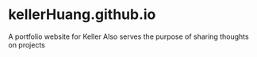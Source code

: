 # kellerHuang.github.io

A portfolio website for Keller
Also serves the purpose of sharing thoughts on projects
